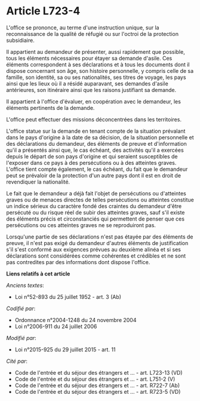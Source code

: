 # Article L723-4

L'office se prononce, au terme d'une instruction unique, sur la reconnaissance de la qualité de réfugié ou sur l'octroi de la
protection subsidiaire. 

Il appartient au demandeur de présenter, aussi rapidement que possible, tous les éléments nécessaires pour étayer sa demande
d'asile. Ces éléments correspondent à ses déclarations et à tous les documents dont il dispose concernant son âge, son
histoire personnelle, y compris celle de sa famille, son identité, sa ou ses nationalités, ses titres de voyage, les pays
ainsi que les lieux où il a résidé auparavant, ses demandes d'asile antérieures, son itinéraire ainsi que les raisons
justifiant sa demande. 

Il appartient à l'office d'évaluer, en coopération avec le demandeur, les éléments pertinents de la demande. 

L'office peut effectuer des missions déconcentrées dans les territoires. 

L'office statue sur la demande en tenant compte de la situation prévalant dans le pays d'origine à la date de sa décision, de
la situation personnelle et des déclarations du demandeur, des éléments de preuve et d'information qu'il a présentés ainsi
que, le cas échéant, des activités qu'il a exercées depuis le départ de son pays d'origine et qui seraient susceptibles de
l'exposer dans ce pays à des persécutions ou à des atteintes graves. L'office tient compte également, le cas échéant, du fait
que le demandeur peut se prévaloir de la protection d'un autre pays dont il est en droit de revendiquer la nationalité. 

Le fait que le demandeur a déjà fait l'objet de persécutions ou d'atteintes graves ou de menaces directes de telles
persécutions ou atteintes constitue un indice sérieux du caractère fondé des craintes du demandeur d'être persécuté ou du
risque réel de subir des atteintes graves, sauf s'il existe des éléments précis et circonstanciés qui permettent de penser
que ces persécutions ou ces atteintes graves ne se reproduiront pas. 

Lorsqu'une partie de ses déclarations n'est pas étayée par des éléments de preuve, il n'est pas exigé du demandeur d'autres
éléments de justification s'il s'est conformé aux exigences prévues au deuxième alinéa et si ses déclarations sont
considérées comme cohérentes et crédibles et ne sont pas contredites par des informations dont dispose l'office.

**Liens relatifs à cet article**

_Anciens textes_:

  - Loi n°52-893 du 25 juillet 1952 - art. 3 (Ab)

_Codifié par_:

  - Ordonnance n°2004-1248 du 24 novembre 2004
  - Loi n°2006-911 du 24 juillet 2006

_Modifié par_:

  - Loi n°2015-925 du 29 juillet 2015 - art. 11

_Cité par_:

  - Code de l'entrée et du séjour des étrangers et ... - art. L723-13 (VD)
  - Code de l'entrée et du séjour des étrangers et ... - art. L751-2 (V)
  - Code de l'entrée et du séjour des étrangers et ... - art. R722-7 (Ab)
  - Code de l'entrée et du séjour des étrangers et ... - art. R723-5 (VD)
